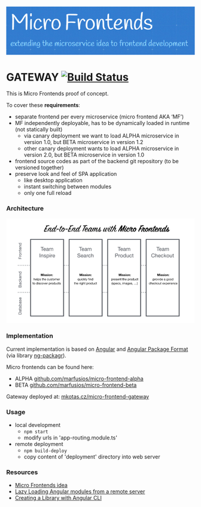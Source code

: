 ![logo](logo.png)
# GATEWAY [![Build Status](https://travis-ci.com/Marfusios/micro-frontend-alpha.svg?branch=master)](https://travis-ci.com/Marfusios/micro-frontend-alpha)

This is Micro Frontends proof of concept. 

To cover these **requirements**: 
* separate frontend per every microservice (micro frontend AKA ‘MF’)
* MF independently deployable, has to be dynamically loaded in runtime (not statically built)
    * via canary deployment we want to load ALPHA microservice in version 1.0, but BETA microservice in version 1.2
    * other canary deployment wants to load ALPHA microservice in version 2.0, but BETA microservice in version 1.0
* frontend source codes as part of the backend git repository (to be versioned together)
* preserve look and feel of SPA application
    * like desktop application
    * instant switching between modules
    * only one full reload

### Architecture

![separation](mf_separation.png)

### Implementation

Current implementation is based on [Angular](https://angular.io/) and [Angular Package Format](https://docs.google.com/document/d/1CZC2rcpxffTDfRDs6p1cfbmKNLA6x5O-NtkJglDaBVs/preview) (via library [ng-packagr](https://github.com/ng-packagr/ng-packagr)).

Micro frontends can be found here: 
* ALPHA [github.com/marfusios/micro-frontend-alpha](https://github.com/Marfusios/micro-frontend-alpha)
* BETA [github.com/marfusios/micro-frontend-beta](https://github.com/Marfusios/micro-frontend-beta)

Gateway deployed at: [mkotas.cz/micro-frontend-gateway](http://mkotas.cz/micro-frontend-gateway)

### Usage

* local development
    * `npm start`
    * modify urls in 'app-routing.module.ts'
* remote deployment
    * `npm build-deploy`
    * copy content of 'deployment' directory into web server

### Resources

* [Micro Frontends idea](https://micro-frontends.org/)
* [Lazy Loading Angular modules from a remote server](https://www.all-loops-considered.org/2018/07/07/angular-remote-lazy-loading/)
* [Creating a Library with Angular CLI](https://blog.angularindepth.com/creating-a-library-in-angular-6-87799552e7e5)
